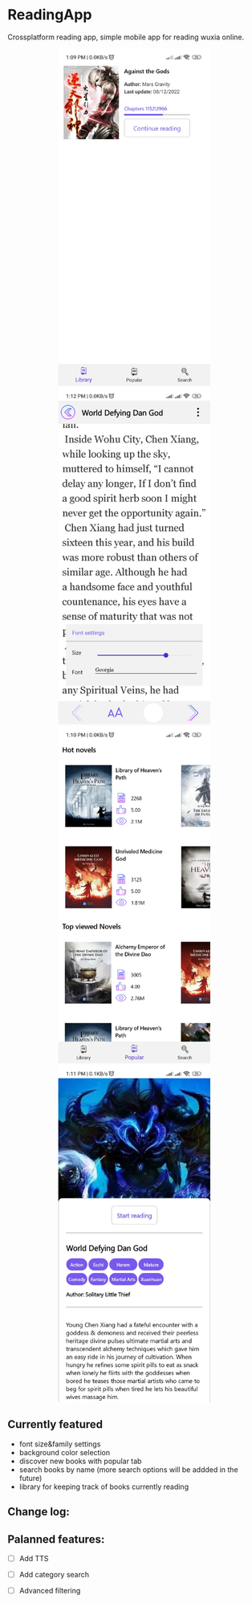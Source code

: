 # ReadingApp
Crossplatform reading app, simple mobile app for reading wuxia online.


<div align="center">
  <img src=images/library.jpg height=672 width=303 />

  <img src=images/reading.jpg height=672 width=303 />
</div>
<div align="center">
  <img src=images/popular.jpg height=672 width=303 /> 
  <img src=images/details.jpg height=672 width=303 />  
</div>

## Currently featured
- font size&family settings
- background color selection
- discover new books with popular tab
- search books by name (more search options will be addded in the future)
- library for keeping track of books currently reading


## Change log:
## Palanned features:
- [ ] Add TTS 
- [ ] Add category search
- [ ] Advanced filtering


